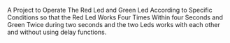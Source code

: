 A Project to Operate The Red Led and Green Led According to Specific Conditions so that the Red Led Works Four Times Within four Seconds and Green Twice during two seconds and the two Leds works with each other and without using delay functions.
